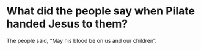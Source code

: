 # What did the people say when Pilate handed Jesus to them?

The people said, “May his blood be on us and our children”.
